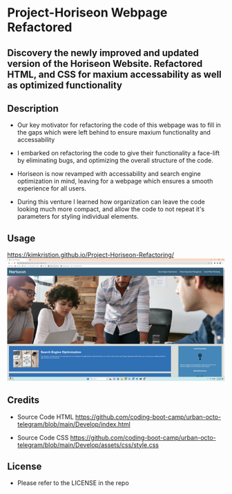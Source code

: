 # Project-Horiseon Webpage Refactored

## Discovery the newly improved and updated version of the Horiseon Website. Refactored HTML, and CSS for maxium accessability as well as optimized functionality

## Description 

- Our key motivator for refactoring the code of this webpage was to fill in the gaps which were left behind to ensure maxium functionality and accessability

- I embarked on refactoring the code to give their functionality a face-lift by eliminating bugs, and optimizing the overall structure of the code. 

- Horiseon is now revamped with accessability and search engine optimization in mind, leaving for a webpage which ensures a smooth experience for all users.

- During this venture I learned how organization can leave the code looking much more compact, and allow the code to not repeat it's parameters for styling individual elements.

## Usage 

https://kimkristion.github.io/Project-Horiseon-Refactoring/
![Deployed Website](<Screenshot 2023-07-25 224859.png>)

## Credits

- Source Code HTML
https://github.com/coding-boot-camp/urban-octo-telegram/blob/main/Develop/index.html

- Source Code CSS
https://github.com/coding-boot-camp/urban-octo-telegram/blob/main/Develop/assets/css/style.css

## License 

- Please refer to the LICENSE in the repo